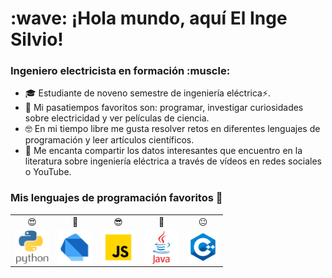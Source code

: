 <h1 align="left"> :wave: ¡Hola mundo, aquí El Inge Silvio!</h1>

<h3 align="left">Ingeniero electricista en formación :muscle:</h3>

- 🎓 Estudiante de noveno semestre de ingeniería eléctrica⚡.
- 🧠 Mi pasatiempos favoritos son: programar, investigar curiosidades sobre electricidad y ver películas de ciencia.
- 🤓 En mi tiempo libre me gusta resolver retos en diferentes lenguajes de programación y leer artículos científicos.
- 📝 Me encanta compartir los datos interesantes que encuentro en la literatura sobre ingeniería eléctrica a través de vídeos en redes sociales o YouTube.


<h3 align="left">Mis lenguajes de programación favoritos 💙</h3>

<table>
    <tr>
        <td align="center">😍</td>
        <td align="center">🤩</td>
        <td align="center">😎</td>
        <td align="center">🤨</td>
        <td align="center">😐</td>
    </tr>
    <tr>
        <td align="center"><img src="icons/python.png" alt="python" width="55" height="55" align="middle" /></td>
        <td align="center"><img src="icons/dart.png" alt="dart" width="55" height="55" align="middle" /></td>
        <td align="center"><img src="icons/js.png" alt="javascript" width="55" height="55" align="middle" /></td>
        <td align="center"><img src="icons/java.png" alt="java" width="55" height="55" align="middle" /></td>
        <td align="center"><img src="icons/cpp.png" alt="cpp" width="50" height="50" align="middle" /></td>
    </tr>
</table>
